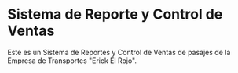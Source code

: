Sistema de Reporte y Control de Ventas
======================================

Este es un Sistema de Reportes y Control de Ventas de pasajes de la Empresa de Transportes "Erick El Rojo".

